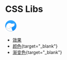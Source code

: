 # CSS Libs
![logo](ydoc/images/dog@1x.png)

* [效果](/documents/triangle.md)
* [颜色](https://flatuicolors.com/palette/defo){target="_blank"}
* [渐变色](https://uigradients.com/#Sel){target="_blank"}
